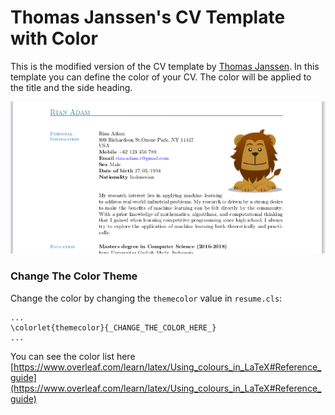 # Thomas Janssen's CV Template with Color

This is the modified version of the CV template by [Thomas Janssen](http://www.tjansson.dk/2009/03/writing-a-cv-in-latex/). In this template you can define the color of your CV. The color will be applied to the title and the side heading.

![result](show.png)

### Change The Color Theme

Change the color by changing the `themecolor` value in `resume.cls`:

```
...
\colorlet{themecolor}{_CHANGE_THE_COLOR_HERE_}
...
```

You can see the color list here [https://www.overleaf.com/learn/latex/Using_colours_in_LaTeX#Reference_guide](https://www.overleaf.com/learn/latex/Using_colours_in_LaTeX#Reference_guide)
